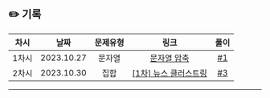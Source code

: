 ## ✏️ 기록

| 차시  |    날짜    | 문제유형 |                                           링크                                           |                          풀이                           |
| :---: | :--------: | :------: | :--------------------------------------------------------------------------------------: | :-----------------------------------------------------: |
| 1차시 | 2023.10.27 |  문자열  |      [문자열 압축](https://school.programmers.co.kr/learn/courses/30/lessons/60057)      | [#1](https://github.com/AlgoLeadMe/AlgoLeadMe-2/pull/1) |
| 2차시 | 2023.10.30 |   집합   | [[1차] 뉴스 클러스트링](https://school.programmers.co.kr/learn/courses/30/lessons/17677) | [#3](https://github.com/AlgoLeadMe/AlgoLeadMe-2/pull/3) |

---
